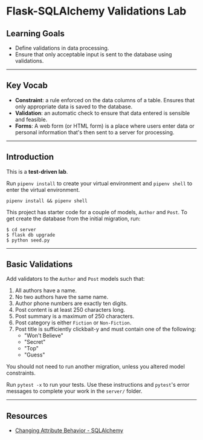 # Flask-SQLAlchemy Validations Lab

## Learning Goals

- Define validations in data processing.
- Ensure that only acceptable input is sent to the database using validations.

---

## Key Vocab

- **Constraint**: a rule enforced on the data columns of a table. Ensures that
  only appropriate data is saved to the database.
- **Validation**: an automatic check to ensure that data entered is sensible and
  feasible.
- **Forms**: A web form (or HTML form) is a place where users enter data or
  personal information that's then sent to a server for processing.

---

## Introduction

This is a **test-driven lab**.

Run `pipenv install` to create your virtual environment and `pipenv shell` to
enter the virtual environment.

```console
pipenv install && pipenv shell
```

This project has starter code for a couple of models, `Author` and `Post`. To
get create the database from the initial migration, run:

```console
$ cd server
$ flask db upgrade
$ python seed.py
```

---

## Basic Validations

Add validators to the `Author` and `Post` models such that:

1. All authors have a name.
2. No two authors have the same name.
3. Author phone numbers are exactly ten digits.
4. Post content is at least 250 characters long.
5. Post summary is a maximum of 250 characters.
6. Post category is either `Fiction` or `Non-Fiction`.
7. Post title is sufficiently clickbait-y and must contain one of the following:
   - "Won't Believe"
   - "Secret"
   - "Top"
   - "Guess"

You should not need to run another migration, unless you altered model
constraints.

Run `pytest -x` to run your tests. Use these instructions and `pytest`'s error
messages to complete your work in the `server/` folder.

---

## Resources

- [Changing Attribute Behavior - SQLAlchemy][SQLAlchemy Validations]

[SQLAlchemy validations]:
  https://docs.sqlalchemy.org/en/14/orm/mapped_attributes.html#simple-validators